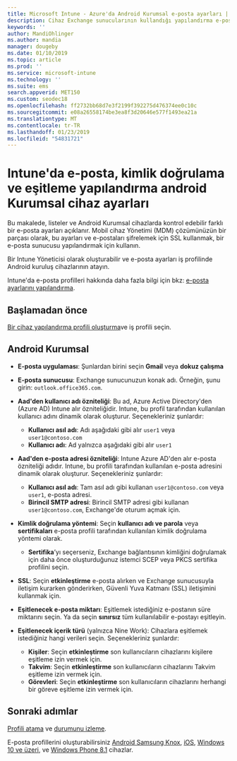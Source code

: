 ```yaml
---
title: Microsoft Intune - Azure'da Android Kurumsal e-posta ayarları | Microsoft Docs
description: Cihaz Exchange sunucularının kullandığı yapılandırma e-posta profilleri oluşturma ve Azure Active Directory öznitelikleri alınamıyor. SSL veya SMIME etkinleştirme, sertifikalar veya kullanıcı adı/parola ile kullanıcıların kimliğini doğrulamak ve e-posta ve Microsoft Intune kullanarak Android iş profili cihazları zamanlamalarda eşitleyin.
keywords: ''
author: MandiOhlinger
ms.author: mandia
manager: dougeby
ms.date: 01/10/2019
ms.topic: article
ms.prod: ''
ms.service: microsoft-intune
ms.technology: ''
ms.suite: ems
search.appverid: MET150
ms.custom: seodec18
ms.openlocfilehash: ff2732bb68d7e3f2199f392275d476374ee0c10c
ms.sourcegitcommit: e08a26558174be3ea8f3d20646e577f1493ea21a
ms.translationtype: MT
ms.contentlocale: tr-TR
ms.lasthandoff: 01/23/2019
ms.locfileid: "54831721"
---
```

# <a name="android-enterprise-device-settings-to-configure-email-authentication-and-synchronization-in-intune"></a>Intune'da e-posta, kimlik doğrulama ve eşitleme yapılandırma android Kurumsal cihaz ayarları

Bu makalede, listeler ve Android Kurumsal cihazlarda kontrol edebilir farklı bir e-posta ayarları açıklanır. Mobil cihaz Yönetimi (MDM) çözümünüzün bir parçası olarak, bu ayarları ve e-postaları şifrelemek için SSL kullanmak, bir e-posta sunucusu yapılandırmak için kullanın.

Bir Intune Yöneticisi olarak oluşturabilir ve e-posta ayarları iş profilinde Android kuruluş cihazlarının atayın.

Intune'da e-posta profilleri hakkında daha fazla bilgi için bkz: [e-posta ayarlarını yapılandırma](email-settings-configure.md).

## <a name="before-you-begin"></a>Başlamadan önce

[Bir cihaz yapılandırma profili oluşturma](email-settings-configure.md#create-a-device-profile)ve iş profili seçin.

## <a name="android-enterprise"></a>Android Kurumsal

- **E-posta uygulaması**: Şunlardan birini seçin **Gmail** veya **dokuz çalışma**
- **E-posta sunucusu**: Exchange sunucunuzun konak adı. Örneğin, şunu girin: `outlook.office365.com`.
- **Aad'den kullanıcı adı özniteliği**: Bu ad, Azure Active Directory'den (Azure AD) Intune alır özniteliğidir. Intune, bu profil tarafından kullanılan kullanıcı adını dinamik olarak oluşturur. Seçenekleriniz şunlardır:

  - **Kullanıcı asıl adı**: Adı aşağıdaki gibi alır `user1` veya `user1@contoso.com`
  - **Kullanıcı adı**: Ad yalnızca aşağıdaki gibi alır `user1`

- **Aad'den e-posta adresi özniteliği**: Intune Azure AD'den alır e-posta özniteliği adıdır. Intune, bu profili tarafından kullanılan e-posta adresini dinamik olarak oluşturur. Seçenekleriniz şunlardır:
  - **Kullanıcı asıl adı**:  Tam asıl adı gibi kullanan `user1@contoso.com` veya `user1`, e-posta adresi.
  - **Birincil SMTP adresi**: Birincil SMTP adresi gibi kullanan `user1@contoso.com`, Exchange'de oturum açmak için.

- **Kimlik doğrulama yöntemi**: Seçin **kullanıcı adı ve parola** veya **sertifikaları** e-posta profili tarafından kullanılan kimlik doğrulama yöntemi olarak.
  - **Sertifika**’yı seçerseniz, Exchange bağlantısının kimliğini doğrulamak için daha önce oluşturduğunuz istemci SCEP veya PKCS sertifika profilini seçin.
- **SSL**: Seçin **etkinleştirme** e-posta alırken ve Exchange sunucusuyla iletişim kurarken gönderirken, Güvenli Yuva Katmanı (SSL) iletişimini kullanmak için.
- **Eşitlenecek e-posta miktarı**: Eşitlemek istediğiniz e-postanın süre miktarını seçin. Ya da seçin **sınırsız** tüm kullanılabilir e-postayı eşitleyin.
- **Eşitlenecek içerik türü** (yalnızca Nine Work): Cihazlara eşitlemek istediğiniz hangi verileri seçin. Seçenekleriniz şunlardır:
  - **Kişiler**: Seçin **etkinleştirme** son kullanıcıların cihazlarını kişilere eşitleme izin vermek için.
  - **Takvim**: Seçin **etkinleştirme** son kullanıcıların cihazlarını Takvim eşitleme izin vermek için.
  - **Görevleri**: Seçin **etkinleştirme** son kullanıcıların cihazlarını herhangi bir göreve eşitleme izin vermek için.

## <a name="next-steps"></a>Sonraki adımlar

[Profili atama](device-profile-assign.md) ve [durumunu izleme](device-profile-monitor.md).

E-posta profillerini oluşturabilirsiniz [Android Samsung Knox](email-settings-android.md), [iOS](email-settings-ios.md), [Windows 10 ve üzeri](email-settings-windows-10.md), ve [Windows Phone 8.1](email-settings-windows-phone-8-1.md) cihazlar.